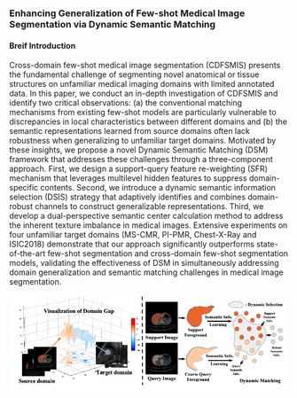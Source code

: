### Enhancing Generalization of Few-shot Medical Image Segmentation via Dynamic Semantic Matching


#### Breif Introduction
Cross-domain few-shot medical image segmentation (CDFSMIS) presents the fundamental challenge of segmenting novel anatomical or tissue structures on unfamiliar medical imaging domains with limited annotated data. In this paper, we conduct an in-depth investigation of CDFSMIS and identify two critical observations: (a) the conventional matching mechanisms from existing few-shot models are particularly vulnerable to discrepancies in local characteristics between different domains and (b) the semantic representations learned from source domains often lack robustness when generalizing to unfamiliar target domains. Motivated by these insights, we propose a novel Dynamic Semantic Matching (DSM) framework that addresses these challenges through a three-component approach. First, we design a support-query feature re-weighting (SFR) mechanism that leverages multilevel hidden features to suppress domain-specific contents. Second, we introduce a dynamic semantic information selection (DSIS) strategy that adaptively identifies and combines domain-robust channels to construct generalizable representations. Third, we develop a dual-perspective semantic center calculation method to address the inherent texture imbalance in medical images. Extensive experiments on four unfamiliar target domains (MS-CMR, PI-PMR, Chest-X-Ray and ISIC2018) demonstrate that our approach significantly outperforms state-of-the-art few-shot segmentation and cross-domain few-shot segmentation models, validating the effectiveness of DSM in simultaneously addressing domain generalization and semantic matching challenges in medical image segmentation.



![](./dsm_1.png)
